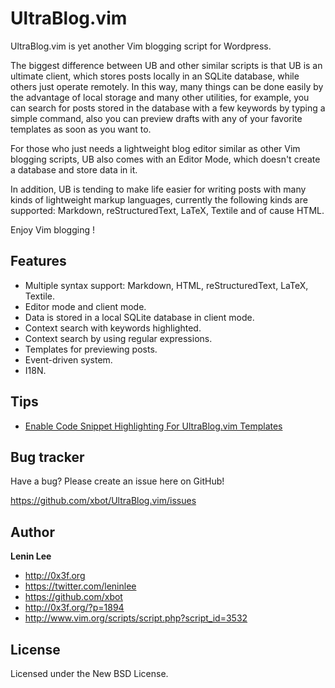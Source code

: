 UltraBlog.vim
=============

UltraBlog.vim is yet another Vim blogging script for Wordpress.

The biggest difference between UB and other similar scripts is that UB is an ultimate client, which stores posts locally in an SQLite database, while others just operate remotely. In this way, many things can be done easily by the advantage of local storage and many other utilities, for example, you can search for posts stored in the database with a few keywords by typing a simple command, also you can preview drafts with any of your favorite templates as soon as you want to.

For those who just needs a lightweight blog editor similar as other Vim blogging scripts, UB also comes with an Editor Mode, which doesn't create a database and store data in it.

In addition, UB is tending to make life easier for writing posts with many kinds of lightweight markup languages, currently the following kinds are supported: Markdown, reStructuredText, LaTeX, Textile and of cause HTML.

Enjoy Vim blogging !

Features
--------

* Multiple syntax support: Markdown, HTML, reStructuredText, LaTeX, Textile.
* Editor mode and client mode.
* Data is stored in a local SQLite database in client mode.
* Context search with keywords highlighted.
* Context search by using regular expressions.
* Templates for previewing posts.
* Event-driven system.
* I18N.

Tips
--------

* [Enable Code Snippet Highlighting For UltraBlog.vim Templates](http://0x3f.org/?p=2103)

Bug tracker
--------

Have a bug? Please create an issue here on GitHub!

https://github.com/xbot/UltraBlog.vim/issues

Author
--------

**Lenin Lee**

* http://0x3f.org
* https://twitter.com/leninlee
* https://github.com/xbot
* http://0x3f.org/?p=1894
* http://www.vim.org/scripts/script.php?script_id=3532

License
--------

Licensed under the New BSD License.
